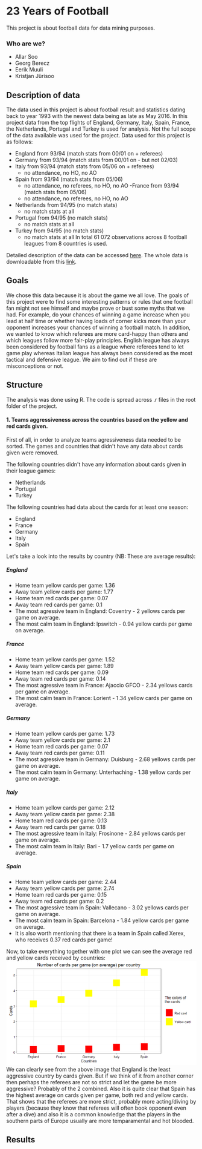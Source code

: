 # 23 Years of Football
This project is about football data for data mining purposes.
### Who are we?
- Allar Soo
- Georg Berecz
- Eerik Muuli
- Kristjan Jürisoo

## Description of data
The data used in this project is about football result and statistics dating back to year 1993 with the newest data being as late as May 2016. In this project data from the top flights of England, Germany, Italy, Spain, France, the Netherlands, Portugal and Turkey is used for analysis. Not the full scope of the data available was used for the project. Data used for this project is as follows:
- England from 93/94 (match stats from 00/01 on + referees)
- Germany from 93/94 (match stats from 00/01 on - but not 02/03)
- Italy from 93/94 (match stats from 05/06 on + referees)
  - no attendance, no HO, no AO
- Spain from 93/94 (match stats from 05/06)
  - no attendance, no referees, no HO, no AO
-France from 93/94 (match stats from 05/06) 
  - no attendance, no referees, no HO, no AO
- Netherlands from 94/95 (no match stats)
  - no match stats at all
- Portugal from 94/95 (no match stats)
  - no match stats at all
- Turkey from 94/95 (no match stats)
  - no match stats at all
In total 61 072 observations across 8 football leagues from 8 countries is used.

Detailed description of the data can be accessed [here](http://www.football-data.co.uk/notes.txt). 
The whole data is downloadable from this [link](http://www.football-data.co.uk/data.php).

## Goals
We chose this data because it is about the game we all love. The goals of this project were to find some interesting patterns or rules that one football fan might not see himself and maybe prove or bust some myths that we had. For example, do your chances of winning a game increase when you lead at half time or whether having loads of corner kicks more than your opponent increases your chances of winning a football match. In addition, we wanted to know which referees are more card-happy than others and which leagues follow more fair-play principles. English league has always been considered by football fans as a league where referees tend to let game play whereas Italian league has always been considered as the most tactical and defensive league. We aim to find out if these are misconceptions or not.

## Structure
The analysis was done using R. The code is spread across .r files in the root folder of the project.
#### 1. Teams aggressiveness across the countries based on the yellow and red cards given.

First of all, in order to analyze teams agressiveness data needed to be sorted. The games and countries that didn't have any data about cards given were removed. 

The following countries didn't have any information about cards given in their league games:
 - Netherlands
 - Portugal
 - Turkey

The following countries had data about the cards for at least one season:
 - England
 - France
 - Germany
 - Italy
 - Spain

Let's take a look into the results by country (NB: These are average results):

##### England
 - Home team yellow cards per game: 1.36
 - Away team yellow cards per game: 1.77
 - Home team red cards per game: 0.07
 - Away team red cards per game: 0.1
 - The most agressive team in England: Coventry - 2 yellows cards per game on average.
 - The most calm team in England: Ipswitch - 0.94 yellow cards per game on average.

##### France
 - Home team yellow cards per game: 1.52
 - Away team yellow cards per game: 1.89
 - Home team red cards per game: 0.09
 - Away team red cards per game: 0.14
 - The most agressive team in France: Ajaccio GFCO - 2.34 yellows cards per game on average.
 - The most calm team in France: Lorient - 1.34 yellow cards per game on average.
 
##### Germany
 - Home team yellow cards per game: 1.73
 - Away team yellow cards per game: 2.1
 - Home team red cards per game: 0.07
 - Away team red cards per game: 0.11
 - The most agressive team in Germany: Duisburg - 2.68 yellows cards per game on average.
 - The most calm team in Germany: Unterhaching - 1.38 yellow cards per game on average.

##### Italy
 - Home team yellow cards per game: 2.12
 - Away team yellow cards per game: 2.38
 - Home team red cards per game: 0.13
 - Away team red cards per game: 0.18
 - The most agressive team in Italy: Frosinone - 2.84 yellows cards per game on average.
 - The most calm team in Italy: Bari - 1.7 yellow cards per game on average.

##### Spain
 - Home team yellow cards per game: 2.44
 - Away team yellow cards per game: 2.74
 - Home team red cards per game: 0.15
 - Away team red cards per game: 0.2
 - The most agressive team in Spain: Vallecano - 3.02 yellows cards per game on average.
 - The most calm team in Spain: Barcelona - 1.84 yellow cards per game on average.
 - It is also worth mentioning that there is a team in Spain called Xerex, who receives 0.37 red cards per game!

Now, to take everything together with one plot we can see the average red and yellow cards received by countries:
![alt tag](https://github.com/georgberecz/football-data-mining/blob/master/Number_Of_Cards_Per_Game.png)
We can clearly see from the above image that England is the least aggressive country by cards given. But if we think of it from another corner then perhaps the referees are not so strict and let the game be more aggressive? Probably of the 2 combined. Also it is quite clear that Spain has the highest average on cards given per game, both red and yellow cards. That shows that the referees are more strict, probably more acting/diving by players (because they know that referees will often book opponent even after a dive) and also it is a common knowledge that the players in the southern parts of Europe usually are more temparamental and hot blooded.

## Results
